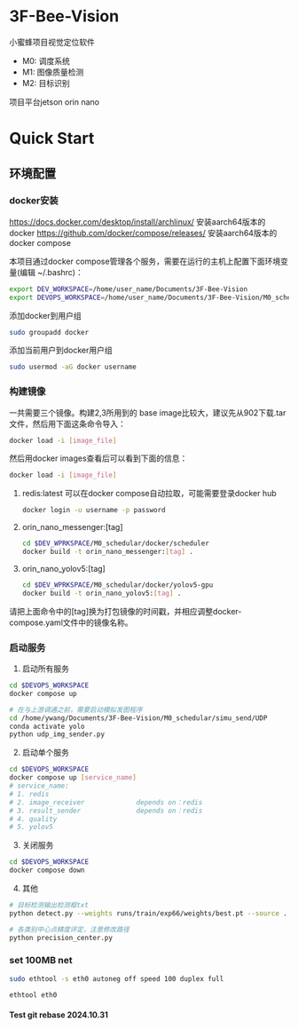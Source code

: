 # 3F-Bee-Vision
小蜜蜂项目视觉定位软件
* M0: 调度系统
* M1: 图像质量检测
* M2: 目标识别

项目平台jetson orin nano

# Quick Start
## 环境配置
### docker安装
https://docs.docker.com/desktop/install/archlinux/
安装aarch64版本的docker
https://github.com/docker/compose/releases/ 安装aarch64版本的docker compose

本项目通过docker compose管理各个服务，需要在运行的主机上配置下面环境变量(编辑 ~/.bashrc)：
```bash
export DEV_WORKSPACE=/home/user_name/Documents/3F-Bee-Vision
export DEVOPS_WORKSPACE=/home/user_name/Documents/3F-Bee-Vision/M0_schedular/docker/compose
```
添加docker到用户组
```bash
sudo groupadd docker
```
添加当前用户到docker用户组
```bash
sudo usermod -aG docker username
```
### 构建镜像
一共需要三个镜像。构建2,3所用到的 base image比较大，建议先从902下载.tar文件，然后用下面这条命令导入：

   ```bash
   docker load -i [image_file]
   ```
然后用docker images查看后可以看到下面的信息：
   ```bash
   docker load -i [image_file]
   ```

1. redis:latest 
   可以在docker compose自动拉取，可能需要登录docker hub
   ```bash
   docker login -u username -p password
   ```
2. orin_nano_messenger:[tag]
   ```bash
   cd $DEV_WPRKSPACE/M0_schedular/docker/scheduler
   docker build -t orin_nano_messenger:[tag] .
   ```
3. orin_nano_yolov5:[tag]
   ```bash
   cd $DEV_WPRKSPACE/M0_schedular/docker/yolov5-gpu
   docker build -t orin_nano_yolov5:[tag] .
   ```
请把上面命令中的[tag]换为打包镜像的时间戳，并相应调整docker-compose.yaml文件中的镜像名称。

### 启动服务

1. 启动所有服务
```bash
cd $DEVOPS_WORKSPACE
docker compose up

# 在与上游调通之前，需要启动模拟发图程序
cd /home/ywang/Documents/3F-Bee-Vision/M0_schedular/simu_send/UDP
conda activate yolo
python udp_img_sender.py
```

2. 启动单个服务

```bash
cd $DEVOPS_WORKSPACE
docker compose up [service_name]
# service_name:
# 1. redis                      
# 2. image_receiver             depends on：redis
# 3. result_sender              depends on：redis
# 4. quality                    
# 5. yolov5
```

3. 关闭服务

```bash
cd $DEVOPS_WORKSPACE
docker compose down
```

4. 其他
```bash
# 目标检测输出检测框txt
python detect.py --weights runs/train/exp66/weights/best.pt --source ../datasets/bee_yolo/images/test2017/ --device 0 --save-txt

# 各类别中心点精度评定，注意修改路径
python precision_center.py
```

### set 100MB net
```bash
sudo ethtool -s eth0 autoneg off speed 100 duplex full

ethtool eth0
```


#### Test git rebase 2024.10.31
